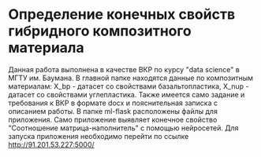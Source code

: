 # Определение конечных свойств гибридного композитного материала
Данная работа выполнена в качестве ВКР по курсу "data science" в МГТУ им. Баумана. В главной папке находятся данные по композитным материалам: X_bp - датасет со свойствами базальтопластика, X_nup - датасет со свойствами углепластика. Также имеется само задание и требования к ВКР в формате docx и пояснительная записка с описанием работы.
В папке ml-flask расположены файлы для приложения. Само приложение выявляет конечное свойство "Соотношение матрица-наполнитель" с помощью нейросетей.
Для запуска приложения необходимо перейти по ссылке http://91.201.53.227:5000/
